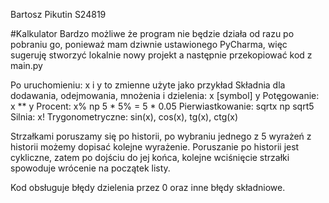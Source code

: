Bartosz Pikutin 
S24819

#Kalkulator
Bardzo możliwe że program nie będzie działa od razu po pobraniu go, ponieważ mam dziwnie ustawionego PyCharma, więc sugeruję stworzyć lokalnie nowy projekt a następnie przekopiować kod z main.py

Po uruchomieniu:
x i y to zmienne użyte jako przykład
Składnia dla dodawania, odejmowania, mnożenia i dzielenia: x [symbol] y
Potęgowanie: x ** y
Procent: x% np 5 * 5%  = 5 * 0.05
Pierwiastkowanie: sqrtx np sqrt5
Silnia: x!
Trygonometryczne: sin(x), cos(x), tg(x), ctg(x)

Strzałkami poruszamy się po historii, po wybraniu jednego z 5 wyrażeń z historii możemy dopisać kolejne wyrażenie.
Poruszanie po historii jest cykliczne, zatem po dojściu do jej końca, kolejne wciśnięcie strzałki spowoduje wrócenie na początek listy.

Kod obsługuje błędy dzielenia przez 0 oraz inne błędy składniowe.
